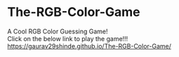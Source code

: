 # The-RGB-Color-Game  
A Cool RGB Color Guessing Game!  
Click on the below link to play the game!!!  
https://gaurav29shinde.github.io/The-RGB-Color-Game/
